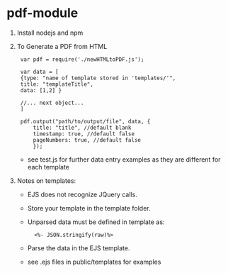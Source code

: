 # pdf-module

1. Install nodejs and npm

2. To Generate a PDF from HTML
    
        var pdf = require('./newHTMLtoPDF.js');
        
        var data = [
        {type: "name of template stored in 'templates/'",
        title: "templateTitle", 
        data: [1,2] } 

        //... next object...
        ]
        
    	pdf.output("path/to/output/file", data, {
            title: "title", //default blank
            timestamp: true, //default false
            pageNumbers: true, //default false
            });
        
    * see test.js for further data entry examples as they are different for each template
  
4. Notes on templates:
    - EJS does not recognize JQuery calls.
    - Store your template in the template folder.
    - Unparsed data must be defined in template as: 
    
            <%- JSON.stringify(raw)%>
    
    - Parse the data in the EJS template.

    * see .ejs files in public/templates for examples
